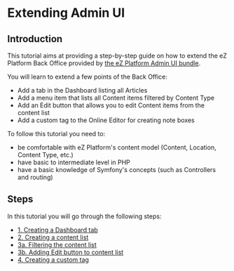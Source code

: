 # Extending Admin UI

## Introduction

This tutorial aims at providing a step-by-step guide on how to extend the eZ Platform Back Office provided by [the eZ Platform Admin UI bundle](https://github.com/ezsystems/ezplatform-admin-ui). 

You will learn to extend a few points of the Back Office:

- Add a tab in the Dashboard listing all Articles
- Add a menu item that lists all Content items filtered by Content Type
- Add an Edit button that allows you to edit Content items from the content list
- Add a custom tag to the Online Editor for creating note boxes

To follow this tutorial you need to:

- be comfortable with eZ Platform's content model (Content, Location, Content Type, etc.)
- have basic to intermediate level in PHP
- have a basic knowledge of Symfony's concepts (such as Controllers and routing)

## Steps

In this tutorial you will go through the following steps:

- [1. Creating a Dashboard tab](1_creating_a_dashboard_tab.md)
- [2. Creating a content list](2_creating_a_content_list.md)
- [3a. Filtering the content list](3_filtering_the_content_list.md)
- [3b. Adding Edit button to content list](3b_adding_edit_button_content_list.md)
- [4. Creating a custom tag](4_adding_a_custom_tag.md)
